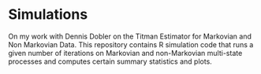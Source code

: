 # Simulations
On my work with Dennis Dobler on the Titman Estimator for Markovian and Non Markovian Data. This repository contains R simulation code that runs a given number of iterations on Markovian and non-Markovian multi-state processes and computes certain summary statistics and plots.
